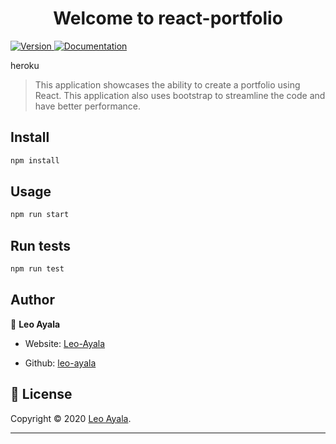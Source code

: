 <h1 align="center">Welcome to react-portfolio </h1>
<p>
  <a href="https://www.npmjs.com/package/react-portfolio" target="_blank">
    <img alt="Version" src="https://img.shields.io/npm/v/react-portfolio.svg">
  </a>
  <a href=" " target="_blank">
    <img alt="Documentation" src="https://img.shields.io/badge/documentation-yes-brightgreen.svg" />
  </a>
  </a>
</p>heroku 

> This application showcases the ability to create a portfolio using React. This application also uses bootstrap to streamline the code and have better performance.


## Install

```sh
npm install
```

## Usage

```sh
npm run start
```

## Run tests

```sh
npm run test
```

## Author

👤 **Leo Ayala**

* Website: [Leo-Ayala](https://leo-ayala.github.io/Portfolio/)

* Github: [leo-ayala](https://github.com/leo-ayala)


## 📝 License

Copyright © 2020 [Leo Ayala](https://github.com/leo-ayala).<br />

***
